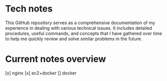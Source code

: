# Tech notes

This GitHub repository serves as a comprehensive documentation of my experience in dealing with various technical issues. It includes detailed procedures, useful commands, and concepts that I have gathered over time to help me quickly review and solve similar problems in the future.

# Current notes overview

[x] nginx
[x] ec2+docker
[] docker
